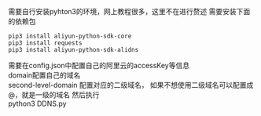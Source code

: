 
需要自行安装pyhton3的环境，网上教程很多，这里不在进行赘述
需要安装下面的依赖包
```
pip3 install aliyun-python-sdk-core  
pip3 install requests  
pip3 install aliyun-python-sdk-alidns  
```

需要在config.json中配置自己的阿里云的accessKey等信息  
domain配置自己的域名  
second-level-domain 配置对应的二级域名，
如果不想使用二级域名可以配置成@，就是一级的域名
然后执行  
python3 DDNS.py

